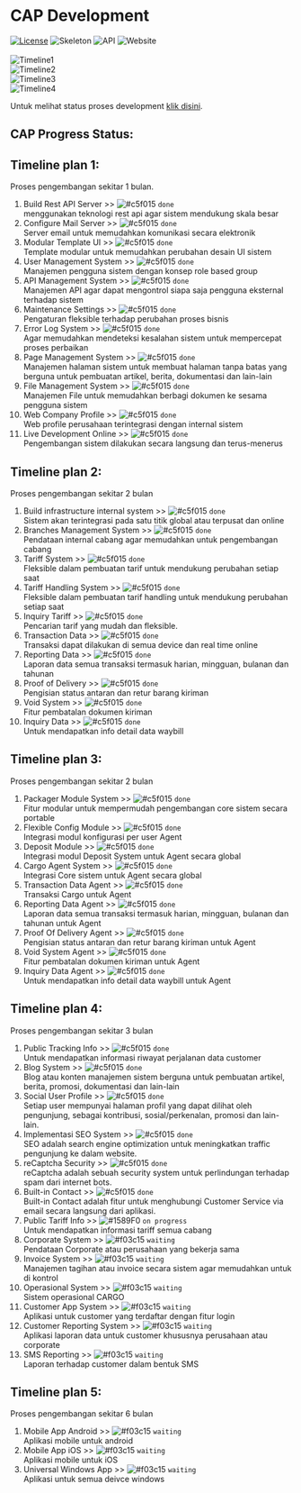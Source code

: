 CAP Development
=======
[![License](https://img.shields.io/badge/license-MIT-blue.svg)](https://github.com/aalfiann/cap-dev-repo/blob/master/license.md) 
![Skeleton](https://img.shields.io/badge/skeleton-100%25-green.svg) 
![API](https://img.shields.io/badge/api-100%25-green.svg) 
![Website](https://img.shields.io/badge/website-100%25-green.svg)<br><br>
![Timeline1](https://img.shields.io/badge/timeline1-100%25-green.svg)<br>
![Timeline2](https://img.shields.io/badge/timeline2-100%25-green.svg)<br>
![Timeline3](https://img.shields.io/badge/timeline3-100%25-green.svg)<br>
![Timeline4](https://img.shields.io/badge/timeline4-48%25-yellow.svg)<br>


Untuk melihat status proses development [klik disini](https://github.com/aalfiann/cap-dev-repo/commits/master).<br>

CAP Progress Status:
---------------

Timeline plan 1:
---------------
Proses pengembangan sekitar 1 bulan.
1. Build Rest API Server >> ![#c5f015](https://placehold.it/15/c5f015/000000?text=+) `done`<br>
menggunakan teknologi rest api agar sistem mendukung skala besar<br>
2. Configure Mail Server >> ![#c5f015](https://placehold.it/15/c5f015/000000?text=+) `done`<br>
Server email untuk memudahkan komunikasi secara elektronik<br>
3. Modular Template UI >> ![#c5f015](https://placehold.it/15/c5f015/000000?text=+) `done`<br>
Template modular untuk memudahkan perubahan desain UI sistem<br>
4. User Management System >> ![#c5f015](https://placehold.it/15/c5f015/000000?text=+) `done`<br>
Manajemen pengguna sistem dengan konsep role based group<br>
5. API Management System >> ![#c5f015](https://placehold.it/15/c5f015/000000?text=+) `done`<br>
Manajemen API agar dapat mengontrol siapa saja pengguna eksternal terhadap sistem<br>
6. Maintenance Settings >> ![#c5f015](https://placehold.it/15/c5f015/000000?text=+) `done`<br>
Pengaturan fleksible terhadap perubahan proses bisnis<br>
7. Error Log System >> ![#c5f015](https://placehold.it/15/c5f015/000000?text=+) `done`<br>
Agar memudahkan mendeteksi kesalahan sistem untuk mempercepat proses perbaikan<br>
8. Page Management System >> ![#c5f015](https://placehold.it/15/c5f015/000000?text=+) `done`<br>
Manajemen halaman sistem untuk membuat halaman tanpa batas yang berguna untuk pembuatan artikel, berita, dokumentasi dan lain-lain<br>
9. File Management System >> ![#c5f015](https://placehold.it/15/c5f015/000000?text=+) `done`<br>
Manajemen File untuk memudahkan berbagi dokumen ke sesama pengguna sistem<br>
10. Web Company Profile >> ![#c5f015](https://placehold.it/15/c5f015/000000?text=+) `done`<br>
Web profile perusahaan terintegrasi dengan internal sistem<br>
11. Live Development Online >> ![#c5f015](https://placehold.it/15/c5f015/000000?text=+) `done`<br>
Pengembangan sistem dilakukan secara langsung dan terus-menerus<br>


Timeline plan 2:
---------------
Proses pengembangan sekitar 2 bulan
1. Build infrastructure internal system >> ![#c5f015](https://placehold.it/15/c5f015/000000?text=+) `done`<br>
Sistem akan terintegrasi pada satu titik global atau terpusat dan online<br>
2. Branches Management System >> ![#c5f015](https://placehold.it/15/c5f015/000000?text=+) `done`<br>
Pendataan internal cabang agar memudahkan untuk pengembangan cabang<br>
3. Tariff System >> ![#c5f015](https://placehold.it/15/c5f015/000000?text=+) `done`<br>
Fleksible dalam pembuatan tarif untuk mendukung perubahan setiap saat<br>
4. Tariff Handling System >> ![#c5f015](https://placehold.it/15/c5f015/000000?text=+) `done`<br>
Fleksible dalam pembuatan tarif handling untuk mendukung perubahan setiap saat<br>
5. Inquiry Tariff >> ![#c5f015](https://placehold.it/15/c5f015/000000?text=+) `done`<br>
Pencarian tarif yang mudah dan fleksible.<br>
6. Transaction Data >> ![#c5f015](https://placehold.it/15/c5f015/000000?text=+) `done`<br>
Transaksi dapat dilakukan di semua device dan real time online<br>
7. Reporting Data >> ![#c5f015](https://placehold.it/15/c5f015/000000?text=+) `done`<br>
Laporan data semua transaksi termasuk harian, mingguan, bulanan dan tahunan<br>
8. Proof of Delivery >> ![#c5f015](https://placehold.it/15/c5f015/000000?text=+) `done`<br>
Pengisian status antaran dan retur barang kiriman
9. Void System >> ![#c5f015](https://placehold.it/15/c5f015/000000?text=+) `done`<br>
Fitur pembatalan dokumen kiriman
10. Inquiry Data >> ![#c5f015](https://placehold.it/15/c5f015/000000?text=+) `done`<br>
Untuk mendapatkan info detail data waybill<br>

Timeline plan 3:
---------------
Proses pengembangan sekitar 2 bulan
1. Packager Module System >> ![#c5f015](https://placehold.it/15/c5f015/000000?text=+) `done`<br>
Fitur modular untuk mempermudah pengembangan core sistem secara portable<br>
2. Flexible Config Module >> ![#c5f015](https://placehold.it/15/c5f015/000000?text=+) `done`<br>
Integrasi modul konfigurasi per user Agent<br>
3. Deposit Module >> ![#c5f015](https://placehold.it/15/c5f015/000000?text=+) `done`<br>
Integrasi modul Deposit System untuk Agent secara global<br>
4. Cargo Agent System >> ![#c5f015](https://placehold.it/15/c5f015/000000?text=+) `done`<br>
Integrasi Core sistem untuk Agent secara global<br>
5. Transaction Data Agent >> ![#c5f015](https://placehold.it/15/c5f015/000000?text=+) `done`<br>
Transaksi Cargo untuk Agent<br>
6. Reporting Data Agent >> ![#c5f015](https://placehold.it/15/c5f015/000000?text=+) `done`<br>
Laporan data semua transaksi termasuk harian, mingguan, bulanan dan tahunan untuk Agent<br>
7. Proof Of Delivery Agent >> ![#c5f015](https://placehold.it/15/c5f015/000000?text=+) `done`<br>
Pengisian status antaran dan retur barang kiriman untuk Agent<br>
8. Void System Agent >> ![#c5f015](https://placehold.it/15/c5f015/000000?text=+) `done`<br>
Fitur pembatalan dokumen kiriman untuk Agent<br>
9. Inquiry Data Agent >> ![#c5f015](https://placehold.it/15/c5f015/000000?text=+) `done`<br>
Untuk mendapatkan info detail data waybill untuk Agent<br>


Timeline plan 4:
---------------
Proses pengembangan sekitar 3 bulan
1. Public Tracking Info >> ![#c5f015](https://placehold.it/15/c5f015/000000?text=+) `done`<br>
Untuk mendapatkan informasi riwayat perjalanan data customer<br>
2. Blog System >> ![#c5f015](https://placehold.it/15/c5f015/000000?text=+) `done`<br>
Blog atau konten manajemen sistem berguna untuk pembuatan artikel, berita, promosi, dokumentasi dan lain-lain<br>
3. Social User Profile >> ![#c5f015](https://placehold.it/15/c5f015/000000?text=+) `done`<br>
Setiap user mempunyai halaman profil yang dapat dilihat oleh pengunjung, sebagai kontribusi, sosial/perkenalan, promosi dan lain-lain.<br>
4. Implementasi SEO System >> ![#c5f015](https://placehold.it/15/c5f015/000000?text=+) `done`<br>
SEO adalah search engine optimization untuk meningkatkan traffic pengunjung ke dalam website.<br>
5. reCaptcha Security >> ![#c5f015](https://placehold.it/15/c5f015/000000?text=+) `done`<br>
reCaptcha adalah sebuah security system untuk perlindungan terhadap spam dari internet bots.<br>
6. Built-in Contact >> ![#c5f015](https://placehold.it/15/c5f015/000000?text=+) `done`<br>
Built-in Contact adalah fitur untuk menghubungi Customer Service via email secara langsung dari aplikasi.<br>
7. Public Tariff Info >> ![#1589F0](https://placehold.it/15/1589F0/000000?text=+) `on progress`<br>
Untuk mendapatkan informasi tariff semua cabang<br>
8. Corporate System >> ![#f03c15](https://placehold.it/15/f03c15/000000?text=+) `waiting`<br>
Pendataan Corporate atau perusahaan yang bekerja sama<br>
9. Invoice System >> ![#f03c15](https://placehold.it/15/f03c15/000000?text=+) `waiting`<br>
Manajemen tagihan atau invoice secara sistem agar memudahkan untuk di kontrol<br>
10. Operasional System >> ![#f03c15](https://placehold.it/15/f03c15/000000?text=+) `waiting`<br>
Sistem operasional CARGO<br>
11. Customer App System >> ![#f03c15](https://placehold.it/15/f03c15/000000?text=+) `waiting`<br>
Aplikasi untuk customer yang terdaftar dengan fitur login<br>
12. Customer Reporting System >> ![#f03c15](https://placehold.it/15/f03c15/000000?text=+) `waiting`<br>
Aplikasi laporan data untuk customer khususnya perusahaan atau corporate<br>
13. SMS Reporting >> ![#f03c15](https://placehold.it/15/f03c15/000000?text=+) `waiting`<br>
Laporan terhadap customer dalam bentuk SMS<br>

Timeline plan 5:
---------------
Proses pengembangan sekitar 6 bulan
1. Mobile App Android >> ![#f03c15](https://placehold.it/15/f03c15/000000?text=+) `waiting`<br>
Aplikasi mobile untuk android<br>
2. Mobile App iOS >> ![#f03c15](https://placehold.it/15/f03c15/000000?text=+) `waiting`<br>
Aplikasi mobile untuk iOS<br>
3. Universal Windows App >> ![#f03c15](https://placehold.it/15/f03c15/000000?text=+) `waiting`<br>
Aplikasi untuk semua deivce windows